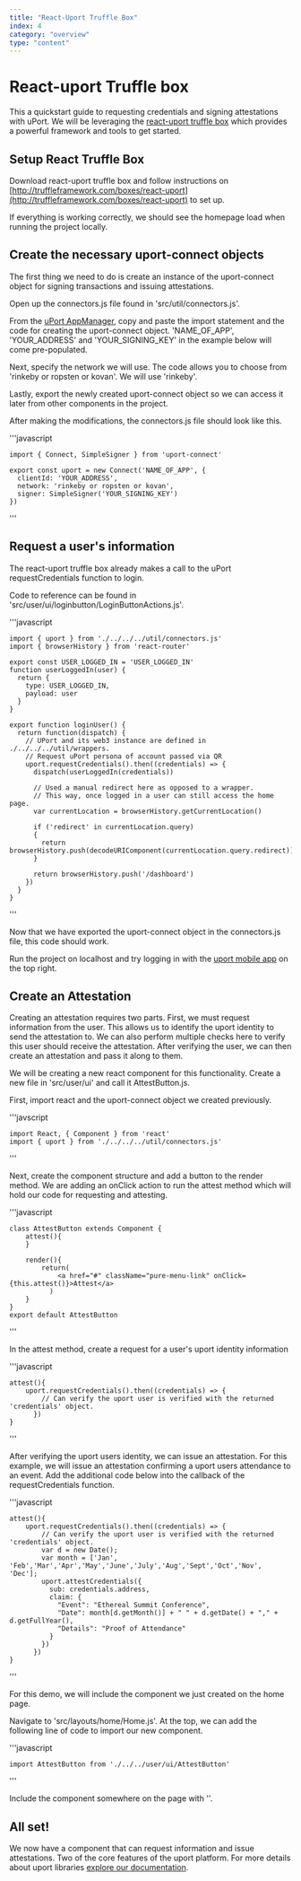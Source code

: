 ```yaml
---
title: "React-Uport Truffle Box"
index: 4 
category: "overview"
type: "content"
---
```


# React-uport Truffle box

This a quickstart guide to requesting credentials and signing attestations with uPort. We will be leveraging the [react-uport truffle box](http://truffleframework.com/boxes/react-uport) which provides a powerful framework and tools to get started.

## Setup React Truffle Box

Download react-uport truffle box and follow instructions on [http://truffleframework.com/boxes/react-uport](http://truffleframework.com/boxes/react-uport) to set up.

If everything is working correctly, we should see the homepage load when running the project locally.

## Create the necessary uport-connect objects
 
The first thing we need to do is create an instance of the uport-connect object for signing transactions and issuing attestations.

Open up the connectors.js file found in 'src/util/connectors.js'.

From the [uPort AppManager](https://appmanager.uport.me/), copy and paste the import statement and the code for creating the uport-connect object. 'NAME_OF_APP', 'YOUR_ADDRESS' and 'YOUR_SIGNING_KEY' in the example below will come pre-populated.

Next, specify the network we will use. The code allows you to choose from 'rinkeby or ropsten or kovan'. We will use 'rinkeby'.

Lastly, export the newly created uport-connect object so we can access it later from other components in the project.

After making the modifications, the connectors.js file should look like this.

'''javascript

    import { Connect, SimpleSigner } from 'uport-connect'
    
    export const uport = new Connect('NAME_OF_APP', {
      clientId: 'YOUR_ADDRESS',
      network: 'rinkeby or ropsten or kovan',
      signer: SimpleSigner('YOUR_SIGNING_KEY')
    })
'''

## Request a user's information

The react-uport truffle box already makes a call to the uPort requestCredentials function to login. 

Code to reference can be found in 'src/user/ui/loginbutton/LoginButtonActions.js'.

'''javascript

    import { uport } from './../../../util/connectors.js'
    import { browserHistory } from 'react-router'
    
    export const USER_LOGGED_IN = 'USER_LOGGED_IN'
    function userLoggedIn(user) {
      return {
        type: USER_LOGGED_IN,
        payload: user
      }
    }
    
    export function loginUser() {
      return function(dispatch) {
        // UPort and its web3 instance are defined in ./../../../util/wrappers.
        // Request uPort persona of account passed via QR
        uport.requestCredentials().then((credentials) => {
          dispatch(userLoggedIn(credentials))
    
          // Used a manual redirect here as opposed to a wrapper.
          // This way, once logged in a user can still access the home page.
          var currentLocation = browserHistory.getCurrentLocation()
    
          if ('redirect' in currentLocation.query)
          {
            return browserHistory.push(decodeURIComponent(currentLocation.query.redirect))
          }
    
          return browserHistory.push('/dashboard')
        })
      }
    }

'''

Now that we have exported the uport-connect object in the connectors.js file, this code should work.

Run the project on localhost and try logging in with the [uport mobile app](https://developer.uport.me/clients#u-port-mobile-wallet) on the top right.

## Create an Attestation

Creating an attestation requires two parts. First, we must request information from the user. This allows us to identify the uport identity to send the attestation to. We can also perform multiple checks here to verify this user should receive the attestation. After verifying the user, we can then create an attestation and pass it along to them.

We will be creating a new react component for this functionality. Create a new file in 'src/user/ui' and call it AttestButton.js.

First, import react and the uport-connect object we created previously.

'''javscript

    import React, { Component } from 'react'
    import { uport } from './../../../util/connectors.js'
'''

Next, create the component structure and add a button to the render method. We are adding an onClick action to run the attest method which will hold our code for requesting and attesting.

'''javascript

    class AttestButton extends Component {
        attest(){
        }
    
        render(){
            return(
                <a href="#" className="pure-menu-link" onClick={this.attest()}>Attest</a>
              )
        }
    }
    export default AttestButton
'''

In the attest method, create a request for a user's uport identity information

'''javascript
    
    attest(){
        uport.requestCredentials().then((credentials) => {
            // Can verify the uport user is verified with the returned 'credentials' object.
          })
    }
'''

After verifying the uport users identity, we can issue an attestation. For this example, we will issue an attestation confirming a uport users attendance to an event. Add the additional code below into the callback of the requestCredentials function.

'''javascript

    attest(){
        uport.requestCredentials().then((credentials) => {
            // Can verify the uport user is verified with the returned 'credentials' object.
            var d = new Date();
            var month = ['Jan', 'Feb','Mar','Apr','May','June','July','Aug','Sept','Oct','Nov', 'Dec'];
            uport.attestCredentials({
              sub: credentials.address,
              claim: {
                "Event": "Ethereal Summit Conference",
                "Date": month[d.getMonth()] + " " + d.getDate() + "," + d.getFullYear(),
                "Details": "Proof of Attendance"
              }
            })
          })
    }
'''

For this demo, we will include the component we just created on the home page.

Navigate to 'src/layouts/home/Home.js'. At the top, we can add the following line of code to import our new component.

'''javascript

    import AttestButton from './../../user/ui/AttestButton'
'''

Include the component somewhere on the page with '<AttestButton/>'.

## All set!

We now have a component that can request information and issue attestations. Two of the core features of the uport platform. For more details about uport libraries [explore our documentation](https://developer.uport.me/gettingstarted).








